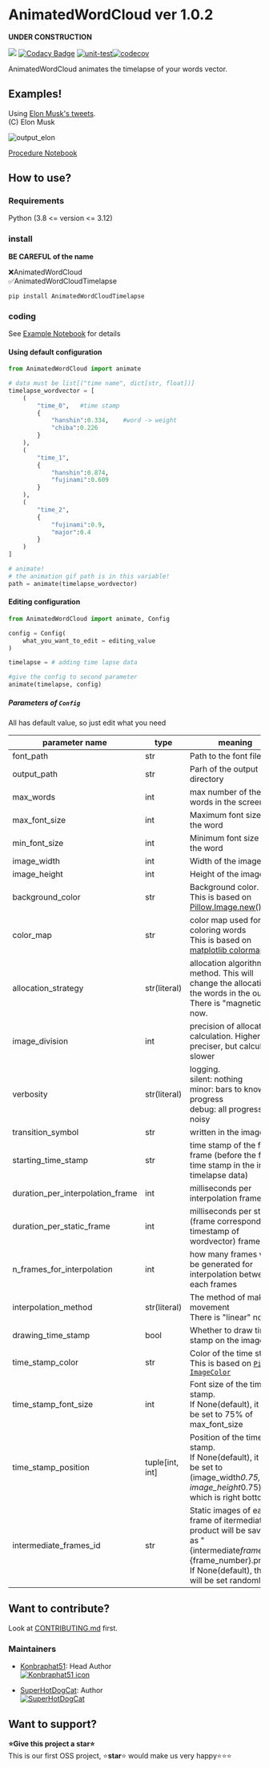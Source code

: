 # AnimatedWordCloud ver 1.0.2

**UNDER CONSTRUCTION**

<a href="https://codeclimate.com/github/konbraphat51/AnimatedWordCloud/maintainability"><img src="https://api.codeclimate.com/v1/badges/7a03252f77e7af46dc0f/maintainability" /></a>
[![Codacy Badge](https://app.codacy.com/project/badge/Grade/20a71da0d9d841a2af236f6362a08ae7)](https://app.codacy.com/gh/konbraphat51/AnimatedWordCloud/dashboard?utm_source=gh&utm_medium=referral&utm_content=&utm_campaign=Badge_grade)
[![unit-test](https://github.com/konbraphat51/AnimatedWordCloud/actions/workflows/python-tester.yml/badge.svg?branch=main)](https://github.com/konbraphat51/AnimatedWordCloud/actions/workflows/python-tester.yml)[![codecov](https://codecov.io/gh/konbraphat51/AnimatedWordCloud/graph/badge.svg?token=4OOX0GSJDJ)](https://codecov.io/gh/konbraphat51/AnimatedWordCloud)

AnimatedWordCloud animates the timelapse of your words vector.

## Examples!

Using [Elon Musk's tweets](https://data.world/adamhelsinger/elon-musk-tweets-until-4-6-17).  
(C) Elon Musk

![output_elon](https://github.com/konbraphat51/AnimatedWordCloud/assets/101827492/89052c20-b228-42d8-921e-ebae9f7e30a0)

[Procedure Notebook](https://github.com/konbraphat51/AnimatedWordCloudExampleElon)

## How to use?

### Requirements

Python (3.8 <= version <= 3.12)

### install

**BE CAREFUL of the name**

❌AnimatedWordCloud  
✅AnimatedWordCloudTimelapse

```
pip install AnimatedWordCloudTimelapse
```

### coding

See [Example Notebook](https://github.com/konbraphat51/AnimatedWordCloudExampleElon) for details

#### Using default configuration

```python
from AnimatedWordCloud import animate

# data must be list[("time name", dict[str, float])]
timelapse_wordvector = [
    (
        "time_0",   #time stamp
        {
            "hanshin":0.334,    #word -> weight
            "chiba":0.226
        }
    ),
    (
        "time_1",
        {
            "hanshin":0.874,
            "fujinami":0.609
        }
    ),
    (
        "time_2",
        {
            "fujinami":0.9,
            "major":0.4
        }
    )
]

# animate!
# the animation gif path is in this variable!
path = animate(timelapse_wordvector)
```

#### Editing configuration

```python
from AnimatedWordCloud import animate, Config

config = Config(
    what_you_want_to_edit = editing_value
)

timelapse = # adding time lapse data

#give the config to second parameter
animate(timelapse, config)
```

##### Parameters of `Config`

All has default value, so just edit what you need

| parameter name                   | type            | meaning                                                                                                                                                            |
| -------------------------------- | --------------- | ------------------------------------------------------------------------------------------------------------------------------------------------------------------ |
| font_path                        | str             | Path to the font file.                                                                                                                                             |
| output_path                      | str             | Parh of the output directory                                                                                                                                       |
| max_words                        | int             | max number of the words in the screen                                                                                                                              |
| max_font_size                    | int             | Maximum font size of the word                                                                                                                                      |
| min_font_size                    | int             | Minimum font size of the word                                                                                                                                      |
| image_width                      | int             | Width of the image                                                                                                                                                 |
| image_height                     | int             | Height of the image                                                                                                                                                |
| background_color                 | str             | Background color. <br>This is based on [Pillow.Image.new()](https://pillow.readthedocs.io/en/stable/reference/Image.html#PIL.Image.new)                            |
| color_map                        | str             | color map used for coloring words<br>This is based on [matplotlib colormap](https://matplotlib.org/stable/users/explain/colors/colormaps.html)                     |
| allocation_strategy              | str(literal)    | allocation algorithm method. This will change the allocation of the words in the output. <br> There is "magnetic" now.                                             |
| image_division                   | int             | precision of allocation calculation. Higher the preciser, but calculation slower                                                                                   |
| verbosity                        | str(literal)    | logging.<br>silent: nothing<br>minor: bars to know the progress<br>debug: all progress. noisy                                                                      |
| transition_symbol                | str             | written in the image                                                                                                                                               |
| starting_time_stamp              | str             | time stamp of the first frame (before the first time stamp in the input timelapse data)                                                                            |
| duration_per_interpolation_frame | int             | milliseconds per interpolation frame                                                                                                                               |
| duration_per_static_frame        | int             | milliseconds per staic (frame correspond to timestamp of wordvector) frame                                                                                         |
| n_frames_for_interpolation       | int             | how many frames will be generated for interpolation between each frames                                                                                            |
| interpolation_method             | str(literal)    | The method of making movement<br>There is "linear" now                                                                                                             |
| drawing_time_stamp               | bool            | Whether to draw time stamp on the image                                                                                                                            |
| time_stamp_color                 | str             | Color of the time stamp. This is based on [`Pillow ImageColor`](https://pillow.readthedocs.io/en/stable/reference/ImageColor.html#color-names)                     |
| time_stamp_font_size             | int             | Font size of the time stamp.<br>If None(default), it will be set to 75% of max_font_size                                                                           |
| time_stamp_position              | tuple[int, int] | Position of the time stamp.<br>If None(default), it will be set to (image_width*0.75, image_height*0.75) which is right bottom.                                    |
| intermediate_frames_id           | str             | Static images of each frame of itermediate product will be saved as "{intermediate*frames_id}*{frame_number}.png".<br>If None(default), this will be set randomly. |

## Want to contribute?

Look at [CONTRIBUTING.md](CONTRIBUTING.md) first.

### Maintainers

- [Konbraphat51](https://github.com/konbraphat51): Head Author  
  [![Konbraphat51 icon](https://github.com/konbraphat51.png)](https://github.com/konbraphat51)

- [SuperHotDogCat](https://github.com/SuperHotDogCat): Author  
  [![SuperHotDogCat](https://github.com/SuperHotDogCat.png)](https://github.com/SuperHotDogCat)

## Want to support?

**⭐Give this project a star⭐**  
This is our first OSS project, ⭐**star**⭐ would make us very happy⭐⭐⭐
